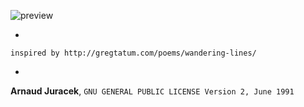 ![preview](preview.gif?raw=true "preview")

-
`inspired by http://gregtatum.com/poems/wandering-lines/`

-
**Arnaud Juracek**, `GNU GENERAL PUBLIC LICENSE Version 2, June 1991`
